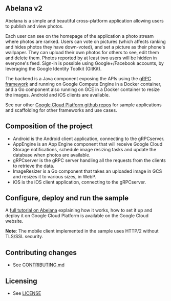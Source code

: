 ## Abelana v2

Abelana is a simple and beautiful cross-platform application allowing users to publish and view
photos.

Each user can see on the homepage of the application a photo stream where photos are ranked. Users
can vote on pictures (which affects ranking and hides photos they have down-voted), and set a
picture as their phone's wallpaper. They can upload their own photos for others to see, edit them
and delete them. Photos reported by at least two users will be hidden in everyone's feed. Sign-in is
possible using Google+/Facebook accounts, by leveraging the Google Identity Toolkit (GitKit).

The backend is a Java component exposing the APIs using the [gRPC framework](http://www.grpc.io/) and
running on Google Compute Engine in a Docker container, and a Go component also running on GCE in a
Docker container to resize the images.  Android and iOS clients are available.

See our other [Google Cloud Platform github repos](https://github.com/GoogleCloudPlatform) for
sample applications and scaffolding for other frameworks and use cases.

## Composition of the project

* Android is the Android client application, connecting to the gRPCserver.
* AppEngine is an App Engine component that will receive Google Cloud Storage notifications,
schedule image resizing tasks and update the database when photos are available.
* gRPCserver is the gRPC server handling all the requests from the clients to retrieve the data.
* ImageResizer is a Go component that takes an uploaded image in GCS and resizes it to various
sizes, in WebP.
* iOS is the iOS client application, connecting to the gRPCserver.

## Configure, deploy and run the sample

A [full tutorial on Abelana](https://cloud.google.com/solutions/mobile/image-management-mobile-apps-grpc)
 explaining how it works, how to set it up and deploy it on Google Cloud Platform is available on the
Google Cloud website.

**Note**: The mobile client implemented in the sample uses HTTP/2 without TLS/SSL security.

## Contributing changes

* See [CONTRIBUTING.md](CONTRIBUTING.md)

## Licensing

* See [LICENSE](LICENSE)
